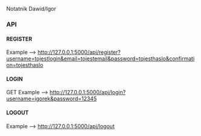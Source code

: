 Notatnik Dawid/Igor

### API

#### REGISTER
Example --> http://127.0.0.1:5000/api/register?username=tojestlogin&email=tojestemail&password=tojesthaslo&confirmation=tojesthaslo

#### LOGIN
GET
Example --> http://127.0.0.1:5000/api/login?username=igorek&password=12345

#### LOGOUT
Example --> http://127.0.0.1:5000/api/logout